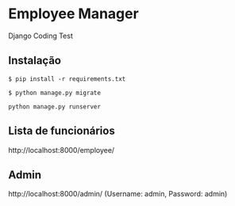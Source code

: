 Employee Manager
=================

Django Coding Test


Instalação
-----------

```shell
$ pip install -r requirements.txt
```

```shell
$ python manage.py migrate
```

```shell
python manage.py runserver
```


Lista de funcionários
---------------------
http://localhost:8000/employee/


Admin
-----
http://localhost:8000/admin/
(Username: admin, Password: admin)
